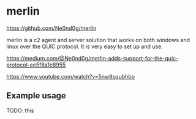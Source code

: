 # merlin

https://github.com/Ne0nd0g/merlin

merlin is a c2 agent and server solution that works on both windows and linux over the QUIC protocol.
It is very easy to set up and use.

https://medium.com/@Ne0nd0g/merlin-adds-support-for-the-quic-protocol-ee5f8a1e8955

https://www.youtube.com/watch?v=5nw9squbhbo

## Example usage
TODO: this
